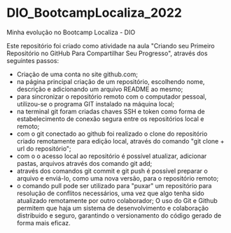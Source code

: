 # DIO_BootcampLocaliza_2022
Minha evolução no Bootcamp Localiza - DIO

Este repositório foi criado como atividade na aula "Criando seu Primeiro Repositório no GitHub Para Compartilhar Seu Progresso", através dos seguintes passos:

 - Criação de uma conta no site github.com;
 - na página principal criação de um repositório, escolhendo nome, descrição e adicionando um arquivo README ao mesmo;
 - para sincronizar o repositório remoto com o computador pessoal, utilizou-se o programa GIT instalado na máquina local;
 - na terminal git foram criadas chaves SSH e token como forma de estabelecimento de conexão segura entre os repositórios local e remoto;
 - com o git conectado ao github foi realizado o clone do repositório criado remotamente para edição local, através do comando "git clone + url do repositório";
 - com o o acesso local ao repositório é possível atualizar, adicionar pastas, arquivos através dos comando git add;
 - através dos comandos git commit e git push é possível preparar o arquivo e enviá-lo, como uma nova versão, para o repositório remoto;
 - o comando pull pode ser utilizado para "puxar" um repositório para resolução de conflitos necessários, uma vez que algo tenha sido atualizado remotamente por outro colaborador;
O uso do Git e Github permitem que haja um sistema de desenvolvimento e colaboração  distribuido e seguro, garantindo o versionamento do código gerado de forma mais eficaz.

